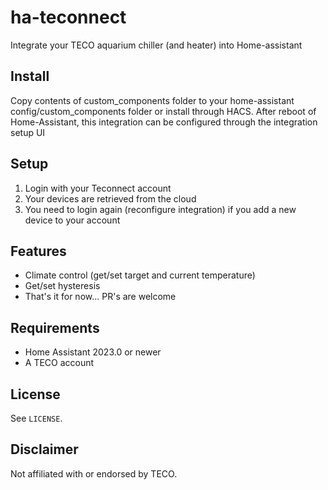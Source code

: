 # ha-teconnect

Integrate your TECO aquarium chiller (and heater) into Home-assistant

## Install
Copy contents of custom_components folder to your home-assistant config/custom_components folder or install through HACS. After reboot of Home-Assistant, this integration can be configured through the integration setup UI

## Setup
1. Login with your Teconnect account
2. Your devices are retrieved from the cloud
3. You need to login again (reconfigure integration) if you add a new device to your account

## Features
- Climate control (get/set target and current temperature)
- Get/set hysteresis
- That's it for now... PR's are welcome

## Requirements
- Home Assistant 2023.0 or newer
- A TECO account

## License
See `LICENSE`.

## Disclaimer
Not affiliated with or endorsed by TECO.
